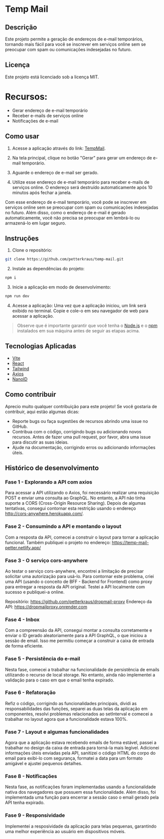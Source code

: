 # Temp Mail

## Descrição
 Este projeto permite a geração de endereços de e-mail temporários, tornando mais fácil para você se inscrever em serviços online sem se preocupar com spam ou comunicações indesejadas no futuro.

## Licença
Este projeto está licenciado sob a licença MIT.

# Recursos:

- Gerar endereço de e-mail temporário
- Receber e-mails de serviços online
- Notificações de e-mail
## Como usar

1. Acesse a aplicação através do link: [TempMail](https://temp-mail-petter.netlify.app/).

2. Na tela principal, clique no botão "Gerar" para gerar um endereço de e-mail temporário.

3. Aguarde o endereço de e-mail ser gerado.

4. Utilize esse endereço de e-mail temporário para receber e-mails de serviços online. O endereço será destruído automaticamente após 10 minutos após fechar a janela.

Com esse endereço de e-mail temporário, você pode se inscrever em serviços online sem se preocupar com spam ou comunicações indesejadas no futuro. Além disso, como o endereço de e-mail é gerado automaticamente, você não precisa se preocupar em lembrá-lo ou armazená-lo em lugar seguro.

## Instruções

1.  Clone o repositório:
````bash
git clone https://github.com/petterkraus/temp-mail.git
````

2. Instale as dependências do projeto:
````bash
npm i
````

3. Inicie a aplicação em modo de desenvolvimento:
````bash
npm run dev
````

4. Acesse a aplicação:
Uma vez que a aplicação iniciou, um link será exibido no terminal. Copie e cole-o em seu navegador de web para acessar a aplicação.

>Observe que é importante garantir que você tenha o [Node.js](https://nodejs.org/) e o [npm](https://www.npmjs.com/) instalados em sua máquina antes de seguir as etapas acima.

## Tecnologias Aplicadas
- [Vite](https://github.com/vitejs/vite)
- [React](https://reactjs.org/)
- [Tailwind](https://tailwindcss.com/)
- [Axios](https://github.com/axios/axios)
- [NanoID](https://github.com/ai/nanoid)


## Como contribuir
Aprecio muito qualquer contribuição para este projeto! Se você gostaria de contribuir, aqui estão algumas dicas:

- Reporte bugs ou faça sugestões de recursos abrindo uma issue no GitHub.
- Contribua com o código, corrigindo bugs ou adicionando novos recursos. Antes de fazer uma pull request, por favor, abra uma issue para discutir as suas ideias.
- Ajude na documentação, corrigindo erros ou adicionando informações úteis.

## Histórico de desenvolvimento
### Fase 1 - Explorando a API com axios

Para acessar a API utilizando o Axios, foi necessário realizar uma requisição POST e enviar uma consulta ao GraphQL. No entanto, a API não tinha suporte a CORS (Cross-Origin Resource Sharing). Depois de algumas tentativas, consegui contornar esta restrição usando o endereço http://cors-anywhere.herokuapp.com/.

### Fase 2 - Consumindo a API e montando o layout

Com a resposta da API, comecei a construir o layout para tornar a aplicação funcional. Também publiquei o projeto no endereço: https://temp-mail-petter.netlify.app/

### Fase 3 - O serviço cors-anywhere

Ao testar o serviço cors-anywhere, encontrei a limitação de precisar solicitar uma autorização para usá-lo. Para contornar este problema, criei uma API (usando o conceito de BFF - Backend for Frontend) como proxy para entregar a resposta da API original. Testei a API localmente com sucesso e publiquei-a online.

Repositório: https://github.com/petterkraus/dropmail-proxy
Endereço da API: https://dropmailproxy.onrender.com


### Fase 4 - Inbox

Com a compreensão da API, consegui montar a consulta corretamente e enviar o ID gerado aleatoriamente para a API GraphQL, o que iniciou a sessão de email. Isso me permitiu começar a construir a caixa de entrada de forma eficiente.

### Fase 5 - Persistência do e-mail

Nesta fase, comecei a trabalhar na funcionalidade de persistência de emails utilizando o recurso de local storage. No entanto, ainda não implementei a validação para o caso em que o email tenha expirado.

### Fase 6 - Refatoração 

Refiz o código, corrigindo as funcionalidades principais, dividi as responsabilidades das funções, separei as duas telas da aplicação em componentes, resolvi problemas relacionados ao setInterval e comecei a trabalhar no layout agora que a funcionalidade estava 100%.

### Fase 7 - Layout e algumas funcionalidades

Agora que a aplicação estava recebendo emails de forma estável, passei a trabalhar no design da caixa de entrada para torná-la mais legível. Adicionei informações úteis enviadas pela API, sanitizei o código HTML do corpo do email para exibi-lo com segurança, formatei a data para um formato amigável e ajustei pequenos detalhes.

### Fase 8  - Notificações

Nesta fase, as notificações foram implementadas usando a funcionalidade nativa dos navegadores que possuem essa funcionalidade. Além disso, foi implementada uma função para encerrar a sessão caso o email gerado pela API tenha expirado.

### Fase 9 - Responsividade
 
 Implementei a resposividade da aplicação para telas pequenas, garantindo uma melhor experiência ao usuário em dispositivos móveis.